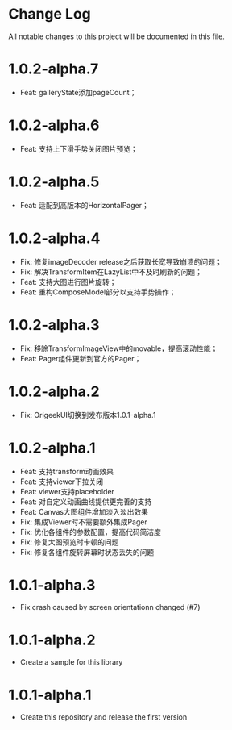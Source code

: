 # Change Log
All notable changes to this project will be documented in this file. 

# 1.0.2-alpha.7
- Feat: galleryState添加pageCount；

# 1.0.2-alpha.6
- Feat: 支持上下滑手势关闭图片预览；

# 1.0.2-alpha.5
- Feat: 适配到高版本的HorizontalPager；

# 1.0.2-alpha.4
- Fix: 修复imageDecoder release之后获取长宽导致崩溃的问题；
- Fix: 解决TransformItem在LazyList中不及时刷新的问题；
- Feat: 支持大图进行图片旋转；
- Feat: 重构ComposeModel部分以支持手势操作；

# 1.0.2-alpha.3
- Fix: 移除TransformImageView中的movable，提高滚动性能；
- Feat: Pager组件更新到官方的Pager；

# 1.0.2-alpha.2
- Fix: OrigeekUI切换到发布版本1.0.1-alpha.1

# 1.0.2-alpha.1
- Feat: 支持transform动画效果
- Feat: 支持viewer下拉关闭
- Feat: viewer支持placeholder
- Feat: 对自定义动画曲线提供更完善的支持
- Feat: Canvas大图组件增加淡入淡出效果
- Fix: 集成Viewer时不需要额外集成Pager
- Fix: 优化各组件的参数配置，提高代码简洁度
- Fix: 修复大图预览时卡顿的问题
- Fix: 修复各组件旋转屏幕时状态丢失的问题

# 1.0.1-alpha.3
- Fix crash caused by screen orientationn changed (#7)

# 1.0.1-alpha.2
- Create a sample for this library

# 1.0.1-alpha.1
- Create this repository and release the first version
